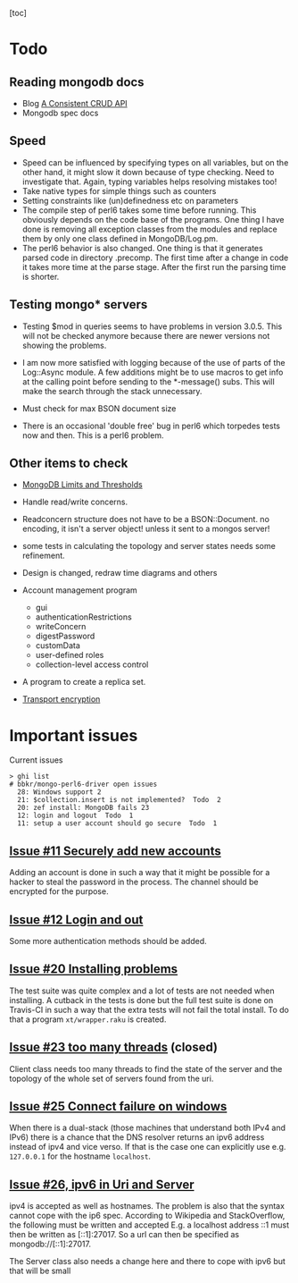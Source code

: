 
[toc]

# Todo

## Reading mongodb docs
* Blog [A Consistent CRUD API](https://www.mongodb.com/blog/post/consistent-crud-api-next-generation-mongodb-drivers?jmp=docs&_ga=1.72964115.1411139568.1420476116)
* Mongodb spec docs

## Speed
* Speed can be influenced by specifying types on all variables, but on the other hand, it might slow it down because of type checking. Need to investigate that. Again, typing variables helps resolving mistakes too!
* Take native types for simple things such as counters
* Setting constraints like (un)definedness etc on parameters
* The compile step of perl6 takes some time before running. This obviously depends on the code base of the programs. One thing I have done is removing all exception classes from the modules and replace them by only one class defined in MongoDB/Log.pm.
* The perl6 behavior is also changed. One thing is that it generates parsed code in directory .precomp. The first time after a change in code it takes more time at the parse stage. After the first run the parsing time is shorter.

## Testing mongo\* servers
* Testing $mod in queries seems to have problems in version 3.0.5. This will not be checked anymore because there are newer versions not showing the problems.
* I am now more satisfied with logging because of the use of parts of the Log::Async module. A few additions might be to use macros to get info at the calling point before sending to the \*-message() subs. This will make the search through the stack unnecessary.

* Must check for max BSON document size
* There is an occasional 'double free' bug in perl6 which torpedes tests now and then. This is a perl6 problem.

## Other items to check
* [MongoDB Limits and Thresholds](https://docs.mongodb.org/manual/reference/limits/)

* Handle read/write concerns.
* Readconcern structure does not have to be a BSON::Document. no encoding, it isn't a server object! unless it sent to a mongos server!
* some tests in calculating the topology and server states needs some refinement.
* Design is changed, redraw time diagrams and others

* Account management program
  * gui
  * authenticationRestrictions
  * writeConcern
  * digestPassword
  * customData
  * user-defined roles
  * collection-level access control

* A program to create a replica set.

* [Transport encryption](https://docs.mongodb.com/manual/core/security-transport-encryption/)

# Important issues
Current issues
```
> ghi list
# bbkr/mongo-perl6-driver open issues
  28: Windows support 2
  21: $collection.insert is not implemented?  Todo  2
  20: zef install: MongoDB fails 23
  12: login and logout  Todo  1
  11: setup a user account should go secure  Todo  1
```

## [Issue #11 Securely add new accounts](https://github.com/MARTIMM/mongo-perl6-driver/issues/11)
Adding an account is done in such a way that it might be possible for a hacker to steal the password in the process. The channel should be encrypted for the purpose.

## [Issue #12 Login and out](https://github.com/MARTIMM/mongo-perl6-driver/issues/12)
Some more authentication methods should be added.

## [Issue #20 Installing problems ](https://github.com/MARTIMM/mongo-perl6-driver/issues/20)
The test suite was quite complex and a lot of tests are not needed when installing. A cutback in the tests is done but the full test suite is done on Travis-CI in such a way that the extra tests will not fail the total install. To do that a program `xt/wrapper.raku` is created.

## [Issue #23 too many threads](https://github.com/MARTIMM/mongo-perl6-driver/issues/23) (closed)
Client class needs too many threads to find the state of the server and the topology of the whole set of servers found from the uri.

## [Issue #25 Connect failure on windows](https://github.com/MARTIMM/mongo-perl6-driver/issues/25)
When there is a dual-stack (those machines that understand both IPv4 and IPv6) there is a chance that the DNS resolver returns an ipv6 address instead of ipv4 and vice verso. If that is the case one can explicitly use e.g. `127.0.0.1` for the hostname `localhost`.

## [Issue #26, ipv6 in Uri and Server](https://github.com/MARTIMM/mongo-perl6-driver/issues/26)
ipv4 is accepted as well as hostnames. The problem is also that the syntax cannot cope with the ip6 spec. According to Wikipedia and StackOverflow, the following must be written and accepted E.g. a localhost address ::1 must then be written as [::1]:27017. So a url can then be specified as mongodb://[::1]:27017.

The Server class also needs a change here and there to cope with ipv6 but that will be small
